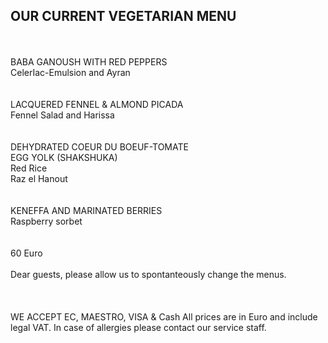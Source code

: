 ## OUR CURRENT VEGETARIAN MENU
<br/>
<br/>
BABA GANOUSH WITH RED PEPPERS<br/>
CelerIac-Emulsion and Ayran<br/>
<br/>
<br/>
LACQUERED FENNEL & ALMOND PICADA<br/>
Fennel Salad and Harissa<br/>
<br/>
<br/>
DEHYDRATED COEUR DU BOEUF-TOMATE<br/>
EGG YOLK (SHAKSHUKA)<br/>
Red Rice<br/>
Raz el Hanout<br/>
<br/>
<br/>
KENEFFA AND MARINATED BERRIES<br/>
Raspberry sorbet<br/>
<br/>
<br/>
 60 Euro
<br/>
<br/>
Dear guests, please allow us to spontanteously change the menus.<br/>
<br/>
 <br/>
<br/>
WE ACCEPT EC, MAESTRO, VISA & Cash
All prices are in Euro and include legal VAT.
In case of allergies please contact our service staff.
